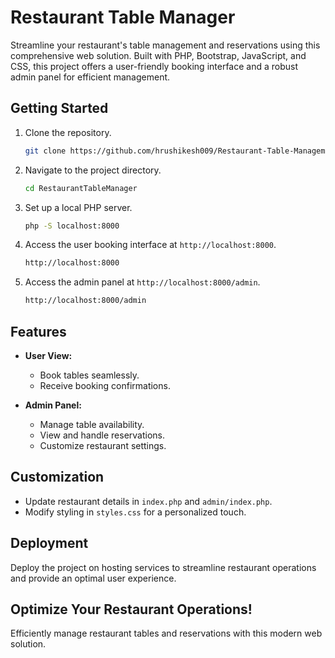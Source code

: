 # Restaurant Table Manager

Streamline your restaurant's table management and reservations using this comprehensive web solution. Built with PHP, Bootstrap, JavaScript, and CSS, this project offers a user-friendly booking interface and a robust admin panel for efficient management.

## Getting Started

1. Clone the repository.
   ```sh
   git clone https://github.com/hrushikesh009/Restaurant-Table-Management.git
   ```

2. Navigate to the project directory.
   ```sh
   cd RestaurantTableManager
   ```

3. Set up a local PHP server.
   ```sh
   php -S localhost:8000
   ```

4. Access the user booking interface at `http://localhost:8000`.
   ```sh
   http://localhost:8000
   ```

5. Access the admin panel at `http://localhost:8000/admin`.
   ```sh
   http://localhost:8000/admin
   ```

## Features

- **User View:**
  - Book tables seamlessly.
  - Receive booking confirmations.

- **Admin Panel:**
  - Manage table availability.
  - View and handle reservations.
  - Customize restaurant settings.

## Customization

- Update restaurant details in `index.php` and `admin/index.php`.
- Modify styling in `styles.css` for a personalized touch.

## Deployment

Deploy the project on hosting services to streamline restaurant operations and provide an optimal user experience.

## Optimize Your Restaurant Operations!

Efficiently manage restaurant tables and reservations with this modern web solution.
